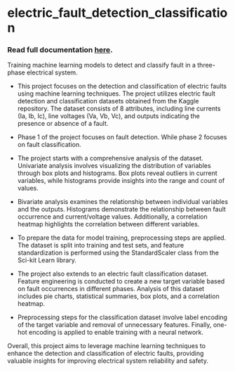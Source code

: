 # electric_fault_detection_classification
### Read full documentation [here](https://docs.google.com/document/d/1eD4gYp8THqsm_iwLJK5Y8IjnLsoGGjG3uOxSOY7K1wM/edit?usp=sharing).

Training machine learning models to detect and classify fault in a three-phase electrical system.

* This project focuses on the detection and classification of electric faults using machine learning techniques. The project utilizes electric fault detection and classification datasets obtained from the Kaggle repository. The dataset consists of 8 attributes, including line currents (Ia, Ib, Ic), line voltages (Va, Vb, Vc), and outputs indicating the presence or absence of a fault.

* Phase 1 of the project focuses on fault detection. While phase 2 focuses on fault classification.

* The project starts with a comprehensive analysis of the dataset. Univariate analysis involves visualizing the distribution of variables through box plots and histograms. Box plots reveal outliers in current variables, while histograms provide insights into the range and count of values.

* Bivariate analysis examines the relationship between individual variables and the outputs. Histograms demonstrate the relationship between fault occurrence and current/voltage values. Additionally, a correlation heatmap highlights the correlation between different variables.

* To prepare the data for model training, preprocessing steps are applied. The dataset is split into training and test sets, and feature standardization is performed using the StandardScaler class from the Sci-kit Learn library.

* The project also extends to an electric fault classification dataset. Feature engineering is conducted to create a new target variable based on fault occurrences in different phases. Analysis of this dataset includes pie charts, statistical summaries, box plots, and a correlation heatmap.

* Preprocessing steps for the classification dataset involve label encoding of the target variable and removal of unnecessary features. Finally, one-hot encoding is applied to enable training with a neural network.

Overall, this project aims to leverage machine learning techniques to enhance the detection and classification of electric faults, providing valuable insights for improving electrical system reliability and safety.
